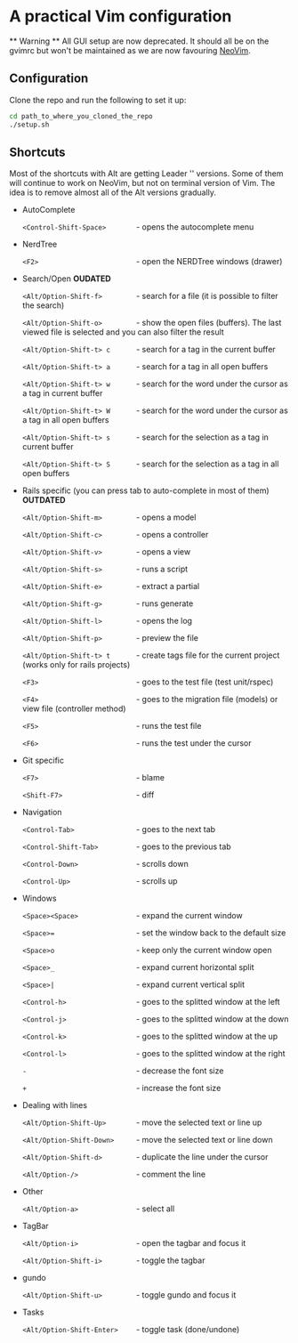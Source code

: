 # A practical Vim configuration

 ** Warning ** All GUI setup are now deprecated. It should all be on the gvimrc but won't be maintained as we are now favouring [NeoVim](neovim.io).

## Configuration

  Clone the repo and run the following to set it up:

  ```sh
  cd path_to_where_you_cloned_the_repo
  ./setup.sh
  ```

## Shortcuts
  Most of the shortcuts with Alt are getting Leader '\' versions. Some of them will continue to work on NeoVim, but not on terminal version of Vim. The idea is to remove almost all of the Alt versions gradually.

  * AutoComplete

    `<Control-Shift-Space>       ` - opens the autocomplete menu

  * NerdTree

    `<F2>                        ` - open the NERDTree windows (drawer)

  * Search/Open **OUDATED**

    `<Alt/Option-Shift-f>        ` - search for a file (it is possible to filter the search)

    `<Alt/Option-Shift-o>        ` - show the open files (buffers). The last viewed file is selected and you can also filter the result

    `<Alt/Option-Shift-t> c      ` - search for a tag in the current buffer

    `<Alt/Option-Shift-t> a      ` - search for a tag in all open buffers

    `<Alt/Option-Shift-t> w      ` - search for the word under the cursor as a tag in current buffer

    `<Alt/Option-Shift-t> W      ` - search for the word under the cursor as a tag in all open buffers

    `<Alt/Option-Shift-t> s      ` - search for the selection as a tag in current buffer

    `<Alt/Option-Shift-t> S      ` - search for the selection as a tag in all open buffers

  * Rails specific (you can press tab to auto-complete in most of them) **OUTDATED**

    `<Alt/Option-Shift-m>        ` - opens a model

    `<Alt/Option-Shift-c>        ` - opens a controller

    `<Alt/Option-Shift-v>        ` - opens a view

    `<Alt/Option-Shift-s>        ` - runs a script

    `<Alt/Option-Shift-e>        ` - extract a partial

    `<Alt/Option-Shift-g>        ` - runs generate

    `<Alt/Option-Shift-l>        ` - opens the log

    `<Alt/Option-Shift-p>        ` - preview the file

    `<Alt/Option-Shift-t> t      ` - create tags file for the current project (works only for rails projects)

    `<F3>                        ` - goes to the test file (test unit/rspec)

    `<F4>                        ` - goes to the migration file (models) or view file (controller method)

    `<F5>                        ` - runs the test file

    `<F6>                        ` - runs the test under the cursor

  * Git specific

    `<F7>                        ` - blame

    `<Shift-F7>                  ` - diff

  * Navigation

    `<Control-Tab>               ` - goes to the next tab

    `<Control-Shift-Tab>         ` - goes to the previous tab

    `<Control-Down>              ` - scrolls down

    `<Control-Up>                ` - scrolls up

  * Windows

    `<Space><Space>              ` - expand the current window

    `<Space>=                    ` - set the window back to the default size

    `<Space>o                    ` - keep only the current window open

    `<Space>_                    ` - expand current horizontal split

    `<Space>|                    ` - expand current vertical split

    `<Control-h>                 ` - goes to the splitted window at the left

    `<Control-j>                 ` - goes to the splitted window at the down

    `<Control-k>                 ` - goes to the splitted window at the up

    `<Control-l>                 ` - goes to the splitted window at the right

    `-                           ` - decrease the font size

    `+                           ` - increase the font size

  * Dealing with lines

    `<Alt/Option-Shift-Up>       ` - move the selected text or line up

    `<Alt/Option-Shift-Down>     ` - move the selected text or line down

    `<Alt/Option-Shift-d>        ` - duplicate the line under the cursor

    `<Alt/Option-/>              ` - comment the line

  * Other

    `<Alt/Option-a>              ` - select all

  * TagBar

    `<Alt/Option-i>              ` - open the tagbar and focus it

    `<Alt/Option-Shift-i>        ` - toggle the tagbar

  * gundo

    `<Alt/Option-Shift-u>        ` - toggle gundo and focus it

  * Tasks

    `<Alt/Option-Shift-Enter>    ` - toggle task (done/undone)
